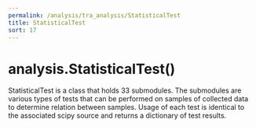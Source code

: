 ```yaml
---
permalink: /analysis/tra_analysis/StatisticalTest
title: StatisticalTest
sort: 17
---
```


# analysis.StatisticalTest()

StatisticalTest is a class that holds 33 submodules. The submodules are various types of tests that can be performed on samples of collected data to determine relation between samples. Usage of each test is identical to the associated scipy source and returns a dictionary of test results.